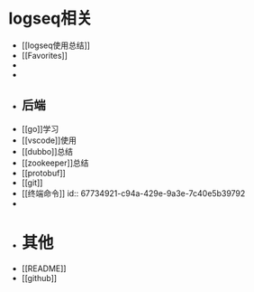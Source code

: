 # logseq相关
- [[logseq使用总结]]
- [[Favorites]]
-
-
- ## 后端
- [[go]]学习
- [[vscode]]使用
- [[dubbo]]总结
- [[zookeeper]]总结
- [[protobuf]]
- [[git]]
- [[终端命令]]
  id:: 67734921-c94a-429e-9a3e-7c40e5b39792
-
- # 其他
- [[README]]
- [[github]]